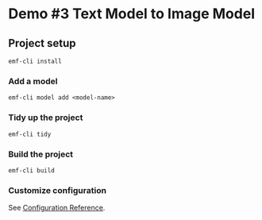 # Demo #3 Text Model to Image Model

## Project setup
```
emf-cli install
```

### Add a model
```
emf-cli model add <model-name>
```

### Tidy up the project
```
emf-cli tidy
```

### Build the project
```
emf-cli build
```

### Customize configuration
See [Configuration Reference](https://easy-model-fusion.github.io/docs/).

